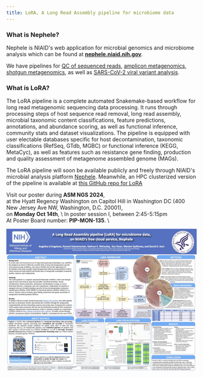 ```yaml
---
title: LoRA, A Long Read Assembly pipeline for microbiome data
---
```


### What is Nephele?

Nephele is NIAID's web application for microbial genomics and microbiome analysis which can be found at **[nephele.niaid.nih.gov](https://nephele.niaid.nih.gov/)**.  

We have pipelines for [QC of sequenced reads](https://nephele.niaid.nih.gov/user_guide_pipes/#qc_pipes), [amplicon metagenomics](https://nephele.niaid.nih.gov/user_guide_pipes/#amplicon_pipes), 
[shotgun metagenomics](https://nephele.niaid.nih.gov/user_guide_pipes/#wgs_pipes), as well as [SARS-CoV-2 viral variant analysis](https://nephele.niaid.nih.gov/user_guide_pipes/#sars_cov2_pipes).

### What is LoRA?

The LoRA pipeline is a complete automated Snakemake-based workflow for long read metagenomic sequencing data processing.
It runs through processing steps of host sequence read removal, long read assembly, microbial taxonomic content classifications,
feature predictions, annotations, and abundance scoring, as well as functional inference, community stats and dataset visualizations. 
The pipeline is equipped with user electable databases specific for host decontamination, taxonomic classifications (RefSeq, GTdb, 
MGBC) or functional inference (KEGG, MetaCyc), as well as features such as resistance gene finding, production and quality
assessment of metagenome assembled genome (MAGs). 

The LoRA pipeline will soon be available publicly and freely through NIAID's microbial analysis platform [Nephele](https://nephele.niaid.nih.gov/).
Meanwhile, an HPC clusterized version of the pipeline is available at [this GitHub repo for LoRA](https://github.com/angelovaag/LoRA_public)

Visit our poster 
during **ASM NGS 2024**, \
at the Hyatt Regency Washington on Capitol Hill in Washington DC (400 New Jersey Ave NW, Washington, D.C. 20001), \
on **Monday Oct 14th**, \ 
In poster session I,  between 2:45-5:15pm  \
At Poster Board number: **PIP-MON-135**. \



[![poster thumbnail](assets/LoRA_poster_v2.jpg)](assets/LoRA_poster_v2.pdf)
